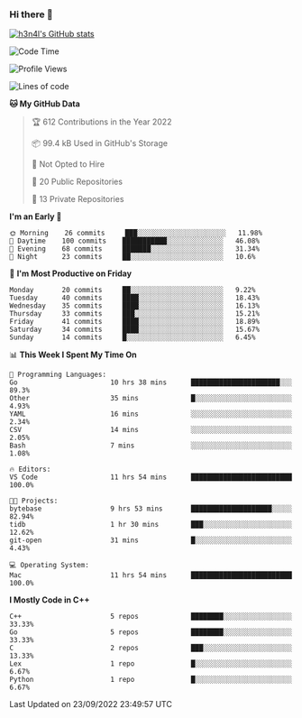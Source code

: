 ### Hi there 👋

[![h3n4l's GitHub stats](https://github-readme-stats.vercel.app/api?username=h3n4l&count_private=true&show_icons=true&theme=radical)](https://github.com/h3n4l/github-readme-stats)

<!--START_SECTION:waka-->
![Code Time](http://img.shields.io/badge/Code%20Time-689%20hrs%203%20mins-blue)

![Profile Views](http://img.shields.io/badge/Profile%20Views-3-blue)

![Lines of code](https://img.shields.io/badge/From%20Hello%20World%20I%27ve%20Written-43%20Thousand%20lines%20of%20code-blue)

**🐱 My GitHub Data** 

> 🏆 612 Contributions in the Year 2022
 > 
> 📦 99.4 kB Used in GitHub's Storage 
 > 
> 🚫 Not Opted to Hire
 > 
> 📜 20 Public Repositories 
 > 
> 🔑 13 Private Repositories  
 > 
**I'm an Early 🐤** 

```text
🌞 Morning    26 commits     ███░░░░░░░░░░░░░░░░░░░░░░   11.98% 
🌆 Daytime    100 commits    ███████████░░░░░░░░░░░░░░   46.08% 
🌃 Evening    68 commits     ███████░░░░░░░░░░░░░░░░░░   31.34% 
🌙 Night      23 commits     ██░░░░░░░░░░░░░░░░░░░░░░░   10.6%

```
📅 **I'm Most Productive on Friday** 

```text
Monday       20 commits     ██░░░░░░░░░░░░░░░░░░░░░░░   9.22% 
Tuesday      40 commits     ████░░░░░░░░░░░░░░░░░░░░░   18.43% 
Wednesday    35 commits     ████░░░░░░░░░░░░░░░░░░░░░   16.13% 
Thursday     33 commits     ███░░░░░░░░░░░░░░░░░░░░░░   15.21% 
Friday       41 commits     ████░░░░░░░░░░░░░░░░░░░░░   18.89% 
Saturday     34 commits     ████░░░░░░░░░░░░░░░░░░░░░   15.67% 
Sunday       14 commits     █░░░░░░░░░░░░░░░░░░░░░░░░   6.45%

```


📊 **This Week I Spent My Time On** 

```text
💬 Programming Languages: 
Go                       10 hrs 38 mins      ██████████████████████░░░   89.3% 
Other                    35 mins             █░░░░░░░░░░░░░░░░░░░░░░░░   4.93% 
YAML                     16 mins             ░░░░░░░░░░░░░░░░░░░░░░░░░   2.34% 
CSV                      14 mins             ░░░░░░░░░░░░░░░░░░░░░░░░░   2.05% 
Bash                     7 mins              ░░░░░░░░░░░░░░░░░░░░░░░░░   1.08%

🔥 Editors: 
VS Code                  11 hrs 54 mins      █████████████████████████   100.0%

🐱‍💻 Projects: 
bytebase                 9 hrs 53 mins       ████████████████████░░░░░   82.94% 
tidb                     1 hr 30 mins        ███░░░░░░░░░░░░░░░░░░░░░░   12.62% 
git-open                 31 mins             █░░░░░░░░░░░░░░░░░░░░░░░░   4.43%

💻 Operating System: 
Mac                      11 hrs 54 mins      █████████████████████████   100.0%

```

**I Mostly Code in C++** 

```text
C++                      5 repos             ████████░░░░░░░░░░░░░░░░░   33.33% 
Go                       5 repos             ████████░░░░░░░░░░░░░░░░░   33.33% 
C                        2 repos             ███░░░░░░░░░░░░░░░░░░░░░░   13.33% 
Lex                      1 repo              █░░░░░░░░░░░░░░░░░░░░░░░░   6.67% 
Python                   1 repo              █░░░░░░░░░░░░░░░░░░░░░░░░   6.67%

```



 Last Updated on 23/09/2022 23:49:57 UTC
<!--END_SECTION:waka-->

